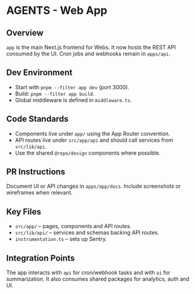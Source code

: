 # AGENTS - Web App

## Overview
`app` is the main Next.js frontend for Webs. It now hosts the REST API consumed by the UI. Cron jobs and webhooks remain in `apps/api`.

## Dev Environment
- Start with `pnpm --filter app dev` (port 3000).
- Build: `pnpm --filter app build`.
- Global middleware is defined in `middleware.ts`.

## Code Standards
- Components live under `app/` using the App Router convention.
- API routes live under `src/app/api` and should call services from `src/lib/api`.
- Use the shared `@repo/design` components where possible.

## PR Instructions
Document UI or API changes in `apps/app/docs`. Include screenshots or wireframes when relevant.

## Key Files
- `src/app/` – pages, components and API routes.
- `src/lib/api/` – services and schemas backing API routes.
- `instrumentation.ts` – sets up Sentry.

## Integration Points
The app interacts with `api` for cron/webhook tasks and with `ai` for summarization. It also consumes shared packages for analytics, auth and UI.
